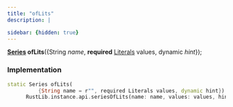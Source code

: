 ```yaml
---
title: "ofLits"
description: |

sidebar: {hidden: true}
---
```

<span class="dart-code"><strong>[Series] ofLits</strong>({<span class="nobr">String <i>name</i></span>, <span class="nobr"><strong>required</strong> [Literals] values</span>, <span class="nobr">dynamic <i>hint</i></span>});</span>


### Implementation
```dart
static Series ofLits(
          {String name = r"", required Literals values, dynamic hint}) =>
      RustLib.instance.api.seriesOfLits(name: name, values: values, hint: hint);
```

[Series]: /reference/classes/series
[Literals]: /reference/classes/literals